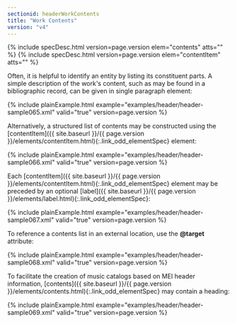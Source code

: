 ```yaml
---
sectionid: headerWorkContents
title: "Work Contents"
version: "v4"
---
```






{% include specDesc.html version=page.version elem="contents" atts="" %}
{% include specDesc.html version=page.version elem="contentItem" atts="" %}



Often, it is helpful to identify an entity by listing its constituent parts. A simple
description of the work's content, such as may be found in a bibliographic record,
can be
given in single paragraph element:

{% include plainExample.html example="examples/header/header-sample065.xml" valid="true" version=page.version %}

Alternatively, a structured list of contents may be constructed using the [contentItem]({{ site.baseurl }}/{{ page.version }}/elements/contentItem.html){:.link_odd_elementSpec} element:

{% include plainExample.html example="examples/header/header-sample066.xml" valid="true" version=page.version %}

Each [contentItem]({{ site.baseurl }}/{{ page.version }}/elements/contentItem.html){:.link_odd_elementSpec} element may be preceded by an optional [label]({{ site.baseurl }}/{{ page.version }}/elements/label.html){:.link_odd_elementSpec}:

{% include plainExample.html example="examples/header/header-sample067.xml" valid="true" version=page.version %}

To reference a contents list in an external location, use the **@target**
attribute:

{% include plainExample.html example="examples/header/header-sample068.xml" valid="true" version=page.version %}

To facilitate the creation of music catalogs based on MEI header information, [contents]({{ site.baseurl }}/{{ page.version }}/elements/contents.html){:.link_odd_elementSpec} may contain a heading:

{% include plainExample.html example="examples/header/header-sample069.xml" valid="true" version=page.version %}

